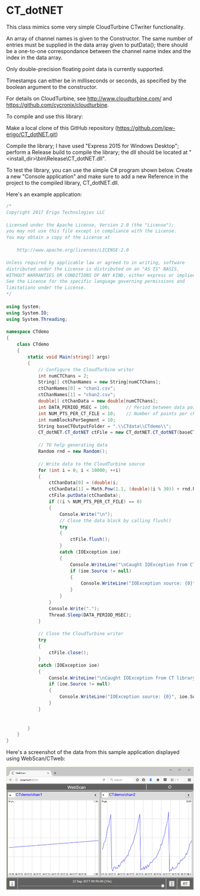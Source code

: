 # CT_dotNET
This class mimics some very simple CloudTurbine CTwriter functionality.

An array of channel names is given to the Constructor.  The same number of entries must be supplied in the data array given to putData(); there should be a one-to-one correspondance between the channel name index and the index in the data array.

Only double-precision floating point data is currently supported.

Timestamps can either be in milliseconds or seconds, as specified by the boolean argument to the constructor.

For details on CloudTurbine, see http://www.cloudturbine.com/ and https://github.com/cycronix/cloudturbine.

To compile and use this library:

Make a local clone of this GitHub repository (https://github.com/jpw-erigo/CT_dotNET.git)

Compile the library; I have used "Express 2015 for Windows Desktop"; perform a Release build to compile the library; the dll should be located at "<install_dir>\bin\Release\CT_dotNET.dll".

To test the library, you can use the simple C# program shown below.  Create a new "Console application" and make sure to add a new Reference in the project to the compiled library, CT_dotNET.dll.

Here's an example application:

```C#
/*
Copyright 2017 Erigo Technologies LLC

Licensed under the Apache License, Version 2.0 (the "License");
you may not use this file except in compliance with the License.
You may obtain a copy of the License at

    http://www.apache.org/licenses/LICENSE-2.0

Unless required by applicable law or agreed to in writing, software
distributed under the License is distributed on an "AS IS" BASIS,
WITHOUT WARRANTIES OR CONDITIONS OF ANY KIND, either express or implied.
See the License for the specific language governing permissions and
limitations under the License.
*/

using System;
using System.IO;
using System.Threading;

namespace CTdemo
{
    class CTdemo
    {
        static void Main(string[] args)
        {
            // Configure the CloudTurbine writer
            int numCTChans = 2;
            String[] ctChanNames = new String[numCTChans];
            ctChanNames[0] = "chan1.csv";
            ctChanNames[1] = "chan2.csv";
            double[] ctChanData = new double[numCTChans];
            int DATA_PERIOD_MSEC = 100;      // Period between data points
            int NUM_PTS_PER_CT_FILE = 10;    // Number of points per channel file
            int numBlocksPerSegment = 10;
            String baseCTOutputFolder = ".\\CTdata\\CTdemo\\";
            CT_dotNET.CT_dotNET ctFile = new CT_dotNET.CT_dotNET(baseCTOutputFolder, ctChanNames, numBlocksPerSegment,true);

            // TO help generating data
            Random rnd = new Random();

            // Write data to the CloudTurbine source
            for (int i = 0; i < 10000; ++i)
            {
                ctChanData[0] = (double)i;
                ctChanData[1] = Math.Pow(1.1, (double)(i % 30)) + rnd.NextDouble();
                ctFile.putData(ctChanData);
                if ((i % NUM_PTS_PER_CT_FILE) == 0)
                {
                    Console.Write("\n");
                    // Close the data block by calling flush()
                    try
                    {
                        ctFile.flush();
                    }
                    catch (IOException ioe)
                    {
                        Console.WriteLine("\nCaught IOException from CT library on flush");
                        if (ioe.Source != null)
                        {
                            Console.WriteLine("IOException source: {0}", ioe.Source);
                        }
                    }
                }
                Console.Write(".");
                Thread.Sleep(DATA_PERIOD_MSEC);
            }

            // Close the CloudTurbine writer
            try
            {
                ctFile.close();
            }
            catch (IOException ioe)
            {
                Console.WriteLine("\nCaught IOException from CT library on close");
                if (ioe.Source != null)
                {
                    Console.WriteLine("IOException source: {0}", ioe.Source);
                }
            }


        }
    }
}
```

Here's a screenshot of the data from this sample application displayed using WebScan/CTweb:

![](images/CT_dotNET_demo.png)

